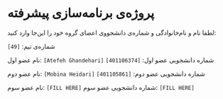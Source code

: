 # پروژه‌ی برنامه‌سازی پیشرفته
لطفا نام و نام‌خانوادگی و شماره‌ی دانشجووی اعضای گروه خود را این‌جا وارد کنید:

شماره‌ی تیم: `[49]`

نام عضو اول: `[Atefeh Ghandehari]`
شماره دانشجویی عضو اول: `[401106374]`

نام عضو دوم: `[Mobina Heidari]`
شماره دانشجویی عضو دوم: `[401105861]`

نام عضو سوم: `[FILL HERE]`
شماره دانشجویی عضو سوم: `[FILL HERE]`
